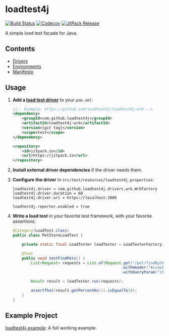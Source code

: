 # loadtest4j

[![Build Status](https://travis-ci.com/loadtest4j/loadtest4j.svg?branch=master)](https://travis-ci.com/loadtest4j/loadtest4j)
[![Codecov](https://codecov.io/gh/loadtest4j/loadtest4j/branch/master/graph/badge.svg)](https://codecov.io/gh/loadtest4j/loadtest4j)
[![JitPack Release](https://jitpack.io/v/com.github.loadtest4j/loadtest4j.svg)](https://jitpack.io/#com.github.loadtest4j/loadtest4j)

A simple load test facade for Java.

## Contents

- [Drivers](drivers.md)
- [Environments](environments.md)
- [Manifesto](manifesto.md)

## Usage

1. **Add a [load test driver](drivers.md)** to your `pom.xml`:
    
    ```xml
    <!-- Example: https://github.com/loadtest4j/loadtest4j-wrk -->
    <dependency>
        <groupId>com.github.loadtest4j</groupId>
        <artifactId>loadtest4j-wrk</artifactId>
        <version>[git tag]</version>
        <scope>test</scope>
    </dependency>
    
    <repository>
        <id>jitpack.io</id>
        <url>https://jitpack.io</url>
    </repository>
    ```
    
2. **Install external driver dependencies** if the driver needs them.

3. **Configure the driver** in `src/test/resources/loadtest4j.properties`:
    
    ```properties
    loadtest4j.driver = com.github.loadtest4j.drivers.wrk.WrkFactory
    loadtest4j.driver.duration = 60
    loadtest4j.driver.url = https://localhost:3000
    
    loadtest4j.reporter.enabled = true
    ```
    
4. **Write a load test** in your favorite test framework, with your favorite assertions:
    
    ```java
    @Category(LoadTest.class)
    public class PetStoreLoadTest {
    
        private static final LoadTester loadTester = LoadTesterFactory.getLoadTester();
    
        @Test
        public void testFindPets() {
            List<Request> requests = List.of(Request.get("/pet/findByStatus")
                                                    .withHeader("Accept", "application/json")
                                                    .withQueryParam("status", "available"));
    
            Result result = loadTester.run(requests);
    
            assertThat(result.getPercentKo()).isEqualTo(0);
        }
    }
    ```

## Example Project

[loadtest4j-example](https://github.com/loadtest4j/loadtest4j-example): A full working example.
